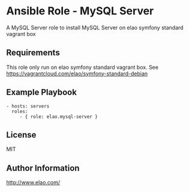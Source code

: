 Ansible Role - MySQL Server
===========================

A MySQL Server role to install MySQL Server on elao symfony standard vagrant box

Requirements
------------

This role only run on elao symfony standard vagrant box. See https://vagrantcloud.com/elao/symfony-standard-debian

Example Playbook
----------------

    - hosts: servers
      roles:
         - { role: elao.mysql-server }

License
-------

MIT

Author Information
------------------

http://www.elao.com/
